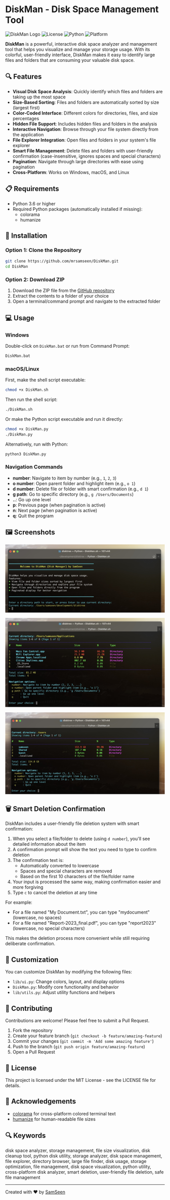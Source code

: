 # DiskMan - Disk Space Management Tool

![DiskMan Logo](https://img.shields.io/badge/DiskMan-Disk%20Space%20Management-blue)
![License](https://img.shields.io/badge/License-MIT-green)
![Python](https://img.shields.io/badge/Python-3.6%2B-blue)
![Platform](https://img.shields.io/badge/Platform-Windows%20%7C%20macOS%20%7C%20Linux-lightgrey)

**DiskMan** is a powerful, interactive disk space analyzer and management tool that helps you visualize and manage your storage usage. With its colorful, user-friendly interface, DiskMan makes it easy to identify large files and folders that are consuming your valuable disk space.

## 🔍 Features

- **Visual Disk Space Analysis**: Quickly identify which files and folders are taking up the most space
- **Size-Based Sorting**: Files and folders are automatically sorted by size (largest first)
- **Color-Coded Interface**: Different colors for directories, files, and size percentages
- **Hidden File Support**: Includes hidden files and folders in the analysis
- **Interactive Navigation**: Browse through your file system directly from the application
- **File Explorer Integration**: Open files and folders in your system's file explorer
- **Smart File Management**: Delete files and folders with user-friendly confirmation (case-insensitive, ignores spaces and special characters)
- **Pagination**: Navigate through large directories with ease using pagination
- **Cross-Platform**: Works on Windows, macOS, and Linux

## 📋 Requirements

- Python 3.6 or higher
- Required Python packages (automatically installed if missing):
  - colorama
  - humanize

## 🚀 Installation

### Option 1: Clone the Repository

```bash
git clone https://github.com/mrsamseen/DiskMan.git
cd DiskMan
```

### Option 2: Download ZIP

1. Download the ZIP file from the [GitHub repository](https://github.com/mrsamseen/DiskMan)
2. Extract the contents to a folder of your choice
3. Open a terminal/command prompt and navigate to the extracted folder

## 💻 Usage

### Windows

Double-click on `DiskMan.bat` or run from Command Prompt:

```bash
DiskMan.bat
```

### macOS/Linux

First, make the shell script executable:

```bash
chmod +x DiskMan.sh
```

Then run the shell script:

```bash
./DiskMan.sh
```

Or make the Python script executable and run it directly:

```bash
chmod +x DiskMan.py
./DiskMan.py
```

Alternatively, run with Python:

```bash
python3 DiskMan.py
```

### Navigation Commands

- **number**: Navigate to item by number (e.g., `1`, `2`, `3`)
- **o number**: Open parent folder and highlight item (e.g., `o 1`)
- **d number**: Delete file or folder with smart confirmation (e.g., `d 1`)
- **g path**: Go to specific directory (e.g., `g /Users/Documents`)
- **..**: Go up one level
- **p**: Previous page (when pagination is active)
- **n**: Next page (when pagination is active)
- **q**: Quit the program

## 🖼️ Screenshots

![Screenshot 1](src/Screenshot%201.jpg)

![Screenshot 2](src/Screenshot%202.jpg)

![Screenshot 3](src/Screenshot%203.jpg)

## 🗑️ Smart Deletion Confirmation

DiskMan includes a user-friendly file deletion system with smart confirmation:

1. When you select a file/folder to delete (using `d number`), you'll see detailed information about the item
2. A confirmation prompt will show the text you need to type to confirm deletion
3. The confirmation text is:
   - Automatically converted to lowercase
   - Spaces and special characters are removed
   - Based on the first 10 characters of the file/folder name
4. Your input is processed the same way, making confirmation easier and more forgiving
5. Type `c` to cancel the deletion at any time

For example:

- For a file named "My Document.txt", you can type "mydocument" (lowercase, no spaces)
- For a file named "Report-2023_final.pdf", you can type "report2023" (lowercase, no special characters)

This makes the deletion process more convenient while still requiring deliberate confirmation.

## 🔧 Customization

You can customize DiskMan by modifying the following files:

- `lib/ui.py`: Change colors, layout, and display options
- `DiskMan.py`: Modify core functionality and behavior
- `lib/utils.py`: Adjust utility functions and helpers

## 🤝 Contributing

Contributions are welcome! Please feel free to submit a Pull Request.

1. Fork the repository
2. Create your feature branch (`git checkout -b feature/amazing-feature`)
3. Commit your changes (`git commit -m 'Add some amazing feature'`)
4. Push to the branch (`git push origin feature/amazing-feature`)
5. Open a Pull Request

## 📝 License

This project is licensed under the MIT License - see the LICENSE file for details.

## 🙏 Acknowledgements

- [colorama](https://pypi.org/project/colorama/) for cross-platform colored terminal text
- [humanize](https://pypi.org/project/humanize/) for human-readable file sizes

## 🔍 Keywords

disk space analyzer, storage management, file size visualization, disk cleanup tool, python disk utility, storage analyzer, disk space management, file explorer, directory browser, large file finder, disk usage, storage optimization, file management, disk space visualization, python utility, cross-platform disk analyzer, smart deletion, user-friendly file deletion, safe file management

---

Created with ❤️ by [SamSeen](https://github.com/MrSamSeen/)
